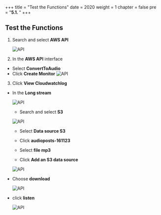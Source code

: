 +++
title = "Test the Functions"
date = 2020
weight = 1
chapter = false
pre = "<b>5.1. </b>"
+++

## Test the Functions

1. Search and select **AWS API**

   ![API](/images/4/4.1/4.1.png?width=90pc)

2. In the **AWS API** interface

- Select **ConvertToAudio**
- Click **Create Monitor**
  ![API](/images/5/5.5.png?width=90pc)

3. Click **View Cloudwatchlog**

- In the **Long stream**

  ![API](/images/5/5.6.png?width=90pc)

  - Search and select **S3**

  ![API](/images/5/5.1.png?width=90pc)

  - Select **Data source S3**
  - Click **audioposts-161123**
  - Select **file mp3** 
  
  - Click **Add an S3 data source**

  ![API](/images/5/5.2.png?width=90pc)

- Choose **download**

    ![API](/images/5/5.3.png?width=90pc)

- click **listen**

    ![API](/images/5/5.4.png?width=90pc)

